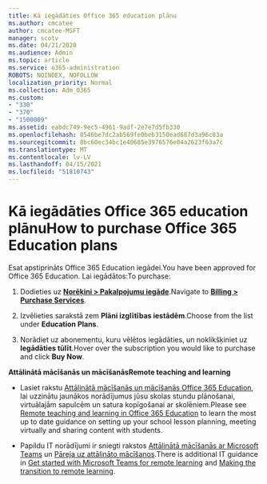 ```yaml
---
title: Kā iegādāties Office 365 education plānu
ms.author: cmcatee
author: cmcatee-MSFT
manager: scotv
ms.date: 04/21/2020
ms.audience: Admin
ms.topic: article
ms.service: o365-administration
ROBOTS: NOINDEX, NOFOLLOW
localization_priority: Normal
ms.collection: Adm_O365
ms.custom:
- "330"
- "370"
- "1500009"
ms.assetid: eabdc749-9ec5-4961-9adf-2e7e7d5fb330
ms.openlocfilehash: 8546be7dc2ab569fe0beb3150ead687d3a96c83a
ms.sourcegitcommit: 8bc60ec34bc1e40685e3976576e04a2623f63a7c
ms.translationtype: MT
ms.contentlocale: lv-LV
ms.lasthandoff: 04/15/2021
ms.locfileid: "51810743"
---
```

# <a name="how-to-purchase-office-365-education-plans"></a><span data-ttu-id="ac054-102">Kā iegādāties Office 365 education plānu</span><span class="sxs-lookup"><span data-stu-id="ac054-102">How to purchase Office 365 Education plans</span></span>

<span data-ttu-id="ac054-103">Esat apstiprināts Office 365 Education iegādei.</span><span class="sxs-lookup"><span data-stu-id="ac054-103">You have been approved for Office 365 Education.</span></span>  <span data-ttu-id="ac054-104">Lai iegādātos:</span><span class="sxs-lookup"><span data-stu-id="ac054-104">To purchase:</span></span>

1. <span data-ttu-id="ac054-105">Dodieties uz **[Norēķini > Pakalpojumu iegāde](https://portal.office.com/AdminPortal/Home#/catalog)**.</span><span class="sxs-lookup"><span data-stu-id="ac054-105">Navigate to **[Billing > Purchase Services](https://portal.office.com/AdminPortal/Home#/catalog)**.</span></span>

2. <span data-ttu-id="ac054-106">Izvēlieties sarakstā zem **Plāni izglītības iestādēm**.</span><span class="sxs-lookup"><span data-stu-id="ac054-106">Choose from the list under **Education Plans**.</span></span>

3. <span data-ttu-id="ac054-107">Norādiet uz abonementu, kuru vēlētos iegādāties, un noklikšķiniet uz **Iegādāties tūlīt**.</span><span class="sxs-lookup"><span data-stu-id="ac054-107">Hover over the subscription you would like to purchase and click **Buy Now**.</span></span>

<span data-ttu-id="ac054-108">**Attālinātā mācīšanās un mācīšanās**</span><span class="sxs-lookup"><span data-stu-id="ac054-108">**Remote teaching and learning**</span></span>

- <span data-ttu-id="ac054-109">Lasiet rakstu [Attālinātā mācīšanās un mācīšanās Office 365 Education](https://support.office.com/article/remote-teaching-and-learning-in-office-365-education-f651ccae-7b65-478b-8366-51bb884025c4), lai uzzinātu jaunākos norādījumus jūsu skolas stundu plānošanai, virtuālajām sapulcēm un satura kopīgošanai ar skolēniem.</span><span class="sxs-lookup"><span data-stu-id="ac054-109">Please see [Remote teaching and learning in Office 365 Education](https://support.office.com/article/remote-teaching-and-learning-in-office-365-education-f651ccae-7b65-478b-8366-51bb884025c4) to learn the most up to date guidance on setting up your school lesson planning, meeting virtually and sharing content with students.</span></span>

- <span data-ttu-id="ac054-110">Papildu IT norādījumi ir sniegti rakstos [Attālinātā mācīšanās ar Microsoft Teams](https://docs.microsoft.com/MicrosoftTeams/remote-learning-edu) un [Pāreja uz attālināto mācīšanos](https://www.microsoft.com/education/remote-learning).</span><span class="sxs-lookup"><span data-stu-id="ac054-110">There is additional IT guidance in [Get started with Microsoft Teams for remote learning](https://docs.microsoft.com/MicrosoftTeams/remote-learning-edu) and [Making the transition to remote learning](https://www.microsoft.com/education/remote-learning).</span></span>
